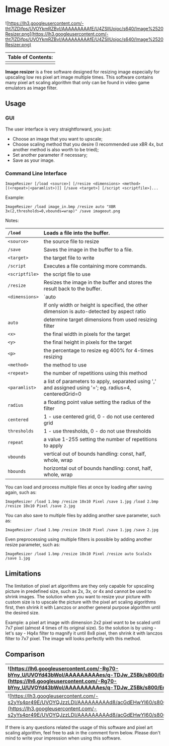 # Image Resizer #

![https://lh3.googleusercontent.com/-tht7lZDifps/UVOYkmRZBvI/AAAAAAAAAfE/U4ZSlIUojoc/s640/Image%2520Resizer.png](https://lh3.googleusercontent.com/-tht7lZDifps/UVOYkmRZBvI/AAAAAAAAAfE/U4ZSlIUojoc/s640/Image%2520Resizer.png)

|     Table of Contents:   |
|:-------------------------|
|  |

**Image resizer** is a free software designed for resizing image especially for upscaling low res pixel art image multiple times. This software contains many pixel art scaling algorithm that only can be found in video game emulators as image filter.

## Usage ##

### GUI ###

The user interface is very straightforward, you just:
  * Choose an image that you want to upscale;
  * Choose scaling method that you desire (I recommended use xBR 4x, but another method is also worth to be tried);
  * Set another parameter if necessary;
  * Save as your image.

### Command Line Interface ###

```
ImageResizer [/load <source>] [/resize <dimensions> <method>[(<repeat>|<paramlist>)]] [/save <target>] [/script <scriptfile>]...
```

Example:

`ImageResizer /load image_in.bmp /resize auto "XBR 3x(2,thresholds=0,vbounds=wrap)" /save imageout.png`

Notes:

|  `/load`          | Loads a file into the buffer.|
|:------------------|:-----------------------------|
|    `<source>`     | the source file to resize|
|  `/save`         | Saves the image in the buffer to a file.|
|    `<target>`     | the target file to write|
|  `/script`         | Executes a file containing more commands.|
|    `<scriptfile>`     | the script file to use|
|  `/resize`        | Resizes the image in the buffer and stores the result back to the buffer.|
|    `<dimensions>` | `auto | <x>w | <y>h | <x>x<y> | <p>%`|
|  |                   If only width or height is specified, the other dimension is auto-detected by aspect ratio|
|      `auto`       | determine target dimensions from used resizing filter|
|      `<x>`        | the final width in pixels for the target|
|      `<y>`        | the final height in pixels for the target|
|      `<p>`        | the percentage to resize eg 400% for 4-times resizing|
|    `<method>`     | the method to use|
|    `<repeat>`     | the number of repetitions using this method|
|    `<paramlist>`  | a list of parameters to apply, separated using ',' and assigned using '='; eg. radius=4, centeredGrid=0|
|      `radius`     | a floating point value setting the radius of the filter|
|      `centered`   | 1 - use centered grid, 0 - do not use centered grid|
|      `thresholds` | 1 - use thresholds, 0 - do not use thresholds|
|      `repeat`     | a value 1-255 setting the number of repetitions to apply|
|      `vbounds`    | vertical out of bounds handling: const, half, whole, wrap|
|      `hbounds`    | horizontal out of bounds handling: const, half, whole, wrap|

You can load and process multiple files at once by loading after saving again, such as:

`ImageResizer /load 1.bmp /resize 10x10 Pixel /save 1.jpg /load 2.bmp /resize 10x10 Pixel /save 2.jpg`

You can also save to multiple files by adding another save parameter, such as:

`ImageResizer /load 1.bmp /resize 10x10 Pixel /save 1.jpg /save 2.jpg`

Even preprocessing using multiple filters is possible by adding another resize parameter, such as:

`ImageResizer /load 1.bmp /resize 10x10 Pixel /resize auto Scale2x /save 1.jpg`

## Limitations ##
The limitation of pixel art algorithms are they only capable for upscaling picture in predefined size, such as 2x, 3x, or 4x and cannot be used to shrink images. The solution when you want to resize your picture with custom size is to upscale the picture with the pixel art scaling algorithms first, then shrink it with Lanczos or another general purpose algorithm until the desired size.

Example: a pixel art image with dimension 2x2 pixel want to be scaled until 7x7 pixel (almost 4 times of its original size). So the solution is by using - let's say - Hq4x filter to magnify it until 8x8 pixel, then shrink it with lanczos filter to 7x7 pixel. The image will looks perfectly with this method.

## Comparison ##

|![https://lh6.googleusercontent.com/-Rg70-bYny_U/UVOYd43bWoI/AAAAAAAAAes/q-TDJw_Z5Bk/s800/Erick.png](https://lh6.googleusercontent.com/-Rg70-bYny_U/UVOYd43bWoI/AAAAAAAAAes/q-TDJw_Z5Bk/s800/Erick.png)|![https://lh3.googleusercontent.com/-weaoAT8G9nU/UVOYf2eA7bI/AAAAAAAAAe8/mxnz4VYVzrg/s800/Erick_4x.png](https://lh3.googleusercontent.com/-weaoAT8G9nU/UVOYf2eA7bI/AAAAAAAAAe8/mxnz4VYVzrg/s800/Erick_4x.png)|![https://lh4.googleusercontent.com/-ALsCKxYF99U/UVOYfJIMPGI/AAAAAAAAAe0/SZdYw4JXSbg/s800/Erick_4x(HqxSmart).png](https://lh4.googleusercontent.com/-ALsCKxYF99U/UVOYfJIMPGI/AAAAAAAAAe0/SZdYw4JXSbg/s800/Erick_4x(HqxSmart).png)|
|:------------------------------------------------------------------------------------------------------------------------------------------------------------------------------------------------------|:------------------------------------------------------------------------------------------------------------------------------------------------------------------------------------------------------------|:--------------------------------------------------------------------------------------------------------------------------------------------------------------------------------------------------------------------------------|
|![https://lh3.googleusercontent.com/-s2yYs4pr49E/UVOYQJzzLDI/AAAAAAAAAd8/acGdEHwYI60/s800/Boss.png](https://lh3.googleusercontent.com/-s2yYs4pr49E/UVOYQJzzLDI/AAAAAAAAAd8/acGdEHwYI60/s800/Boss.png)|![https://lh3.googleusercontent.com/-y5-DsdFOru0/UVOYR6WsB8I/AAAAAAAAAeE/4D7S7VBwW6U/s800/Boss_4x.png](https://lh3.googleusercontent.com/-y5-DsdFOru0/UVOYR6WsB8I/AAAAAAAAAeE/4D7S7VBwW6U/s800/Boss_4x.png)|![https://lh3.googleusercontent.com/-tO3vuuhFF5Q/UVOYVAAHWWI/AAAAAAAAAeM/AsgwmGFaEYw/s800/Boss_4x(xBR).png](https://lh3.googleusercontent.com/-tO3vuuhFF5Q/UVOYVAAHWWI/AAAAAAAAAeM/AsgwmGFaEYw/s800/Boss_4x(xBR).png)|

If there is any questions related the usage of this software and pixel art scaling algorithm, feel free to ask in the comment form below. Please don't mind to write your impression when using this software.